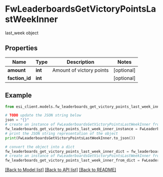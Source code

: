 # FwLeaderboardsGetVictoryPointsLastWeekInner

last_week object

## Properties

Name | Type | Description | Notes
------------ | ------------- | ------------- | -------------
**amount** | **int** | Amount of victory points | [optional] 
**faction_id** | **int** |  | [optional] 

## Example

```python
from esi_client.models.fw_leaderboards_get_victory_points_last_week_inner import FwLeaderboardsGetVictoryPointsLastWeekInner

# TODO update the JSON string below
json = "{}"
# create an instance of FwLeaderboardsGetVictoryPointsLastWeekInner from a JSON string
fw_leaderboards_get_victory_points_last_week_inner_instance = FwLeaderboardsGetVictoryPointsLastWeekInner.from_json(json)
# print the JSON string representation of the object
print(FwLeaderboardsGetVictoryPointsLastWeekInner.to_json())

# convert the object into a dict
fw_leaderboards_get_victory_points_last_week_inner_dict = fw_leaderboards_get_victory_points_last_week_inner_instance.to_dict()
# create an instance of FwLeaderboardsGetVictoryPointsLastWeekInner from a dict
fw_leaderboards_get_victory_points_last_week_inner_from_dict = FwLeaderboardsGetVictoryPointsLastWeekInner.from_dict(fw_leaderboards_get_victory_points_last_week_inner_dict)
```
[[Back to Model list]](../README.md#documentation-for-models) [[Back to API list]](../README.md#documentation-for-api-endpoints) [[Back to README]](../README.md)



